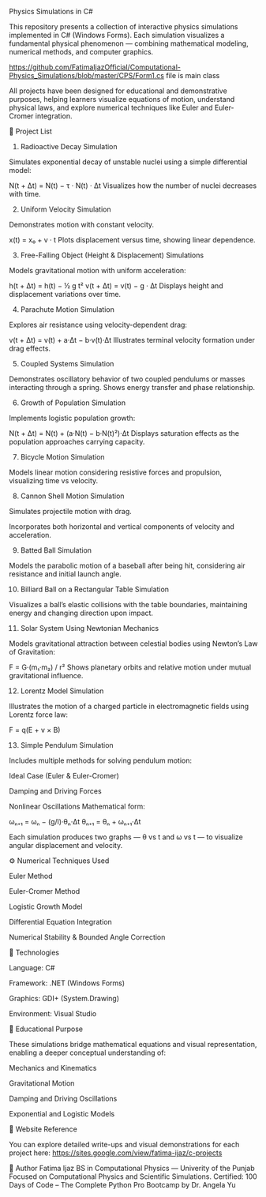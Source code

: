 Physics Simulations in C#

This repository presents a collection of interactive physics simulations implemented in C# (Windows Forms). Each simulation visualizes a fundamental physical phenomenon — combining mathematical modeling, numerical methods, and computer graphics.

https://github.com/FatimaIjazOfficial/Computational-Physics_Simulations/blob/master/CPS/Form1.cs file is main class

All projects have been designed for educational and demonstrative purposes, helping learners visualize equations of motion, understand physical laws, and explore numerical techniques like Euler and Euler-Cromer integration.

🔬 Project List
1. Radioactive Decay Simulation

Simulates exponential decay of unstable nuclei using a simple differential model:

N(t + Δt) = N(t) − τ · N(t) · Δt
Visualizes how the number of nuclei decreases with time.

2. Uniform Velocity Simulation

Demonstrates motion with constant velocity.

x(t) = x₀ + v · t
Plots displacement versus time, showing linear dependence.

3. Free-Falling Object (Height & Displacement) Simulations

Models gravitational motion with uniform acceleration:

h(t + Δt) = h(t) − ½ g t²
v(t + Δt) = v(t) − g · Δt
Displays height and displacement variations over time.

4. Parachute Motion Simulation

Explores air resistance using velocity-dependent drag:

v(t + Δt) = v(t) + a·Δt − b·v(t)·Δt
Illustrates terminal velocity formation under drag effects.

5. Coupled Systems Simulation

Demonstrates oscillatory behavior of two coupled pendulums or masses interacting through a spring. Shows energy transfer and phase relationship.

6. Growth of Population Simulation

Implements logistic population growth:

N(t + Δt) = N(t) + (a·N(t) − b·N(t)²)·Δt
Displays saturation effects as the population approaches carrying capacity.

7. Bicycle Motion Simulation

Models linear motion considering resistive forces and propulsion, visualizing time vs velocity.

8. Cannon Shell Motion Simulation

Simulates projectile motion with drag.

Incorporates both horizontal and vertical components of velocity and acceleration.

9. Batted Ball Simulation

Models the parabolic motion of a baseball after being hit, considering air resistance and initial launch angle.

10. Billiard Ball on a Rectangular Table Simulation

Visualizes a ball’s elastic collisions with the table boundaries, maintaining energy and changing direction upon impact.

11. Solar System Using Newtonian Mechanics

Models gravitational attraction between celestial bodies using Newton’s Law of Gravitation:

F = G·(m₁·m₂) / r²
Shows planetary orbits and relative motion under mutual gravitational influence.

12. Lorentz Model Simulation

Illustrates the motion of a charged particle in electromagnetic fields using Lorentz force law:

F = q(E + v × B)

13. Simple Pendulum Simulation

Includes multiple methods for solving pendulum motion:

Ideal Case (Euler & Euler-Cromer)

Damping and Driving Forces

Nonlinear Oscillations
Mathematical form:

ωₙ₊₁ = ωₙ − (g/l)·θₙ·Δt
θₙ₊₁ = θₙ + ωₙ₊₁·Δt

Each simulation produces two graphs — θ vs t and ω vs t — to visualize angular displacement and velocity.

⚙️ Numerical Techniques Used

Euler Method

Euler-Cromer Method

Logistic Growth Model

Differential Equation Integration

Numerical Stability & Bounded Angle Correction

🧮 Technologies

Language: C#

Framework: .NET (Windows Forms)

Graphics: GDI+ (System.Drawing)

Environment: Visual Studio

🧠 Educational Purpose

These simulations bridge mathematical equations and visual representation, enabling a deeper conceptual understanding of:

Mechanics and Kinematics

Gravitational Motion

Damping and Driving Oscillations

Exponential and Logistic Models

🔗 Website Reference

You can explore detailed write-ups and visual demonstrations for each project here:
https://sites.google.com/view/fatima-ijaz/c-projects

📜 Author
Fatima Ijaz
BS in Computational Physics — Univerity of the Punjab
Focused on Computational Physics and Scientific Simulations.
Certified: 100 Days of Code – The Complete Python Pro Bootcamp by Dr. Angela Yu
